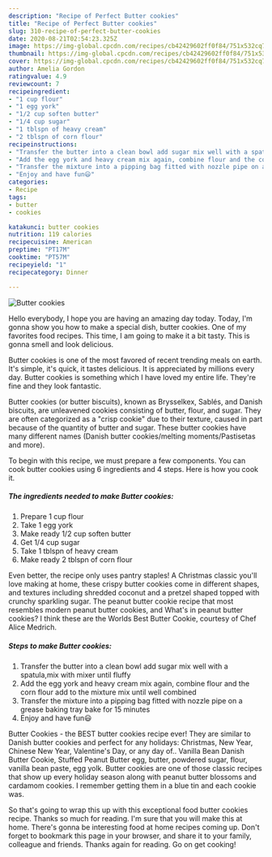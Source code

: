 ```yaml
---
description: "Recipe of Perfect Butter cookies"
title: "Recipe of Perfect Butter cookies"
slug: 310-recipe-of-perfect-butter-cookies
date: 2020-08-21T02:54:23.325Z
image: https://img-global.cpcdn.com/recipes/cb42429602ff0f84/751x532cq70/butter-cookies-recipe-main-photo.jpg
thumbnail: https://img-global.cpcdn.com/recipes/cb42429602ff0f84/751x532cq70/butter-cookies-recipe-main-photo.jpg
cover: https://img-global.cpcdn.com/recipes/cb42429602ff0f84/751x532cq70/butter-cookies-recipe-main-photo.jpg
author: Amelia Gordon
ratingvalue: 4.9
reviewcount: 7
recipeingredient:
- "1 cup flour"
- "1 egg york"
- "1/2 cup soften butter"
- "1/4 cup sugar"
- "1 tblspn of heavy cream"
- "2 tblspn of corn flour"
recipeinstructions:
- "Transfer the butter into a clean bowl add sugar mix well with a spatula,mix with mixer until fluffy"
- "Add the egg york and heavy cream mix again, combine flour and the corn flour add to the mixture mix until well combined"
- "Transfer the mixture into a pipping bag fitted with nozzle pipe on a grease baking tray bake for 15 minutes"
- "Enjoy and have fun😃"
categories:
- Recipe
tags:
- butter
- cookies

katakunci: butter cookies 
nutrition: 119 calories
recipecuisine: American
preptime: "PT17M"
cooktime: "PT57M"
recipeyield: "1"
recipecategory: Dinner

---
```



![Butter cookies](https://img-global.cpcdn.com/recipes/cb42429602ff0f84/751x532cq70/butter-cookies-recipe-main-photo.jpg)

Hello everybody, I hope you are having an amazing day today. Today, I'm gonna show you how to make a special dish, butter cookies. One of my favorites food recipes. This time, I am going to make it a bit tasty. This is gonna smell and look delicious.

Butter cookies is one of the most favored of recent trending meals on earth. It's simple, it's quick, it tastes delicious. It is appreciated by millions every day. Butter cookies is something which I have loved my entire life. They're fine and they look fantastic.

Butter cookies (or butter biscuits), known as Brysselkex, Sablés, and Danish biscuits, are unleavened cookies consisting of butter, flour, and sugar. They are often categorized as a &#34;crisp cookie&#34; due to their texture, caused in part because of the quantity of butter and sugar. These butter cookies have many different names (Danish butter cookies/melting moments/Pastisetas and more).


To begin with this recipe, we must prepare a few components. You can cook butter cookies using 6 ingredients and 4 steps. Here is how you cook it.

<!--inarticleads1-->

##### The ingredients needed to make Butter cookies:

1. Prepare 1 cup flour
1. Take 1 egg york
1. Make ready 1/2 cup soften butter
1. Get 1/4 cup sugar
1. Take 1 tblspn of heavy cream
1. Make ready 2 tblspn of corn flour


Even better, the recipe only uses pantry staples! A Christmas classic you&#39;ll love making at home, these crispy butter cookies come in different shapes, and textures including shredded coconut and a pretzel shaped topped with crunchy sparkling sugar. The peanut butter cookie recipe that most resembles modern peanut butter cookies, and What&#39;s in peanut butter cookies? I think these are the Worlds Best Butter Cookie, courtesy of Chef Alice Medrich. 

<!--inarticleads2-->

##### Steps to make Butter cookies:

1. Transfer the butter into a clean bowl add sugar mix well with a spatula,mix with mixer until fluffy
1. Add the egg york and heavy cream mix again, combine flour and the corn flour add to the mixture mix until well combined
1. Transfer the mixture into a pipping bag fitted with nozzle pipe on a grease baking tray bake for 15 minutes
1. Enjoy and have fun😃


Butter Cookies - the BEST butter cookies recipe ever! They are similar to Danish butter cookies and perfect for any holidays: Christmas, New Year, Chinese New Year, Valentine&#39;s Day, or any day of.. Vanilla Bean Danish Butter Cookie, Stuffed Peanut Butter egg, butter, powdered sugar, flour, vanilla bean paste, egg yolk. Butter cookies are one of those classic recipes that show up every holiday season along with peanut butter blossoms and cardamom cookies. I remember getting them in a blue tin and each cookie was. 

So that's going to wrap this up with this exceptional food butter cookies recipe. Thanks so much for reading. I'm sure that you will make this at home. There's gonna be interesting food at home recipes coming up. Don't forget to bookmark this page in your browser, and share it to your family, colleague and friends. Thanks again for reading. Go on get cooking!
